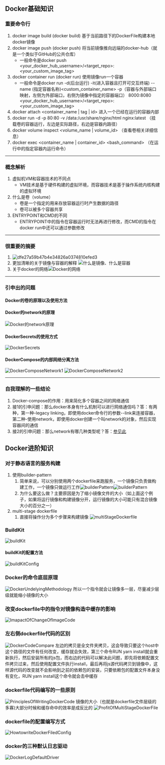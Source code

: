 ## Docker基础知识

### 重要命令行

1. docker image build (docker build) 基于当前路径下的DockerFile构建本地docker镜像
2. docker image push (docker push) 将当前镜像推向远端的docker-hub（就是一个类似于GitHub的公共仓库）
	- 一般命令是docker push <your_docker_hub_username>/<target_repo>:<your_custom_image_tag>
3. docker container run (docker run) 使用镜像run一个容器
	- 一般命令是docker run -d(后台运行) -it(进入容器且打开可交互终端) --name (指定容器名称)<custom_container_name> -p（容器与外部端口映射，左侧为外部端口，右侧为镜像中指定的容器端口） 8000:8080 <your_docker_hub_username>/<target_repo>:<your_custom_image_tag> 
4. docker attach <container_name | tag | id> 进入一个已经在运行的容器内部
5. docker run -d -p 80:80 -v /data:/usr/share/nginx/html nginx:latest （挂载卷的容器运行，左边是实际路径，右边是容器内路径）
6. docker volume inspect <volume_name | volume_id> （查看卷相关详细信息）
7. docker exec <container_name | container_id> <bash_command> （在运行中的指定容器内运行命令）
* * *

### 概念解析
1. 虚拟机VM和容器技术的不同点
	- VM技术是基于硬件构建的虚拟环境，而容器技术是基于操作系统内核构建的虚拟环境 
2. 什么是卷（volume）
	- 卷是一个指定的用来存放容器运行时产生数据的路径
	- 卷可以被多个容器共享 
3.  ENTRYPOINT和CMD的不同
	- ENTRYPOINT中的指令在容器运行时无法再进行修改，而CMD的指令在docker run中还可以通过参数修改
* * *

### 很重要的摘要
1. ![dfe27a59b47b4e34826a0374810efed3](/Users/duli/Desktop/typora-docs/Senior/dfe27a59b47b4e34826a0374810efed3.png)
2. 更加清晰的关于镜像与容器的解释 ![什么是镜像、什么是容器](/Users/duli/Desktop/typora-docs/Senior/什么是镜像、什么是容器.png)
3. 关于docker的网络![Docker的网络](/Users/duli/Desktop/typora-docs/Senior/Docker的网络.png)

***
### 引申出的问题

#### Docker的卷的原理以及使用方法

#### Docker的network的原理

![Docker的network原理](/Users/duli/Desktop/typora-docs/Senior/Docker的network原理.png)

#### DockerSecrets的使用方式
![DockerSecrets](/Users/duli/Desktop/typora-docs/Senior/DockerSecrets.png)

#### DockerCompose的内部网络分离方法
![DockerComposeNetwork1](/Users/duli/Desktop/typora-docs/Senior/DockerComposeNetwork1.png)
![DockerComposeNetwork2](/Users/duli/Desktop/typora-docs/Senior/DockerComposeNetwork2.png)

* * *
### 自我理解的一些结论
1. Docker-compose的作用：用来简化多个容器之间的网络通信
2. 接1的引申问题：那么docker本身有什么机制可以进行网络通信吗？答：有两种，第一种-legacy linking，即使用docker命令行的参数--link来连接容器，第二种-使用network，即使用docker创建一个叫network的对象，然后实现容器间的通信
3. 接2的引申问题：那么network有哪几种类型呢？答：[参见此](#docker的network的原理)


## Docker进阶知识

### 对于静态语言的服务构建
1. 使用builder-pattern
	1. 简单来说，可以分别使用两个dockerfile来跑服务，一个镜像只负责做构建工作，一个镜像只做运行工作![builderPattern](/Users/duli/Desktop/typora-docs/Senior/builderPattern.png)![builderPattern](/Users/duli/Desktop/typora-docs/Senior/builderPattern2.png)
	2. 为什么要这么做？主要原因是为了缩小镜像文件的大小（如上面这个例子，如果将运行镜像和构建镜像分开，运行镜像的大小可能只有混合镜像大小的百分之一）
2. multi-stage dockerfile
	1. 直接将操作分为多个步骤来构建镜像 
	![multiStageDockerfile](/Users/duli/Desktop/typora-docs/Senior/multiStageDockerfile.png)
	
### BuildKit
![buildKit](/Users/duli/Desktop/typora-docs/Senior/buildKit.png)
#### buildKit的配置方法
![buildKitConfig](/Users/duli/Desktop/typora-docs/Senior/buildKitConfig.png)

### Docker的命令底层原理
![DockerUndelyingMethodology](/Users/duli/Desktop/typora-docs/Senior/DockerUndelyingMethodology.png)
所以一个指令就会让镜像多一层，尽量减少层级就能缩小镜像的大小

### 改变dockerfile中的指令对镜像构造中缓存的影响
![ImapactOfChangeOfImageCode](/Users/duli/Desktop/typora-docs/Senior/ImapactOfChangeOfImageCode.png)

### 左右侧dockerfile代码的区别
![DockerCodeCompare](/Users/duli/Desktop/typora-docs/Senior/DockerCodeCompare.png)
左边的拷贝是全文件夹拷贝，这会导致只要这个host中这个路径的文件有任何改变，缓存就会失效，第三个命令RUN yarn install就会重新执行，然后安装所有的js包，而右边的代码可以解决此问题，即先将依赖配置文件拷贝过来，然后使用配置文件执行install，最后再将js源代码拷贝到镜像中，这样源代码的改变就不会影响到之前的依赖包的安装，只要依赖包的配置文件本身没有变化，RUN yarn install这个命令就会击中缓存

### dockerfile代码编写的一些原则
![PrinciplesOfWritingDockerCode](/Users/duli/Desktop/typora-docs/Senior/PrinciplesOfWritingDockerCode.png)
镜像的大小（也就是dockerfile文件层级的多寡)大部分时候和缓存命中的效率是成反比的
![ProfitOfMultiStageDockerFile](/Users/duli/Desktop/typora-docs/Senior/ProfitOfMultiStageDockerFile.png)

### dockerfile的配置编写方式
![HowtowriteDockerFiledConfig](/Users/duli/Desktop/typora-docs/Senior/HowtowriteDockerFiledConfig.png)

### docker的三种默认日志驱动
![DockerLogDefaultDriver](/Users/duli/Desktop/typora-docs/Senior/DockerLogDefaultDriver.png)